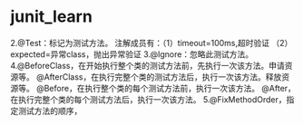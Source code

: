 # junit_learn

2.@Test：标记为测试方法。
注解成员有：（1）timeout=100ms,超时验证
 （2）expected=异常class，抛出异常验证
3.@Ignore：忽略此测试方法。
4.@BeforeClass，在开始执行整个类的测试方法前，先执行一次该方法。申请资源等。
@AfterClass，在执行完整个类的测试方法后，执行一次该方法。释放资源等。
@Before，在执行整个类的每个测试方法前，执行一次该方法。
@After，在执行完整个类的每个测试方法后，执行一次该方法。
5.@FixMethodOrder，指定测试方法的顺序，
